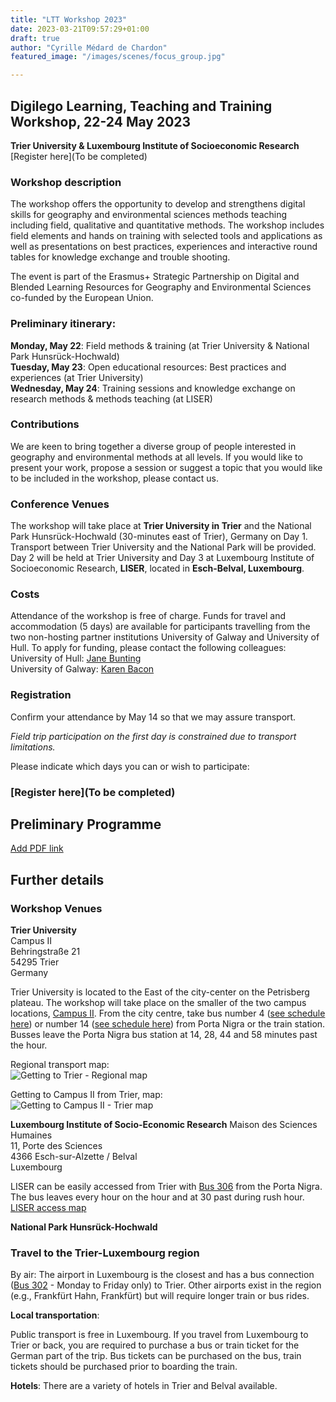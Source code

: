 ```yaml
---
title: "LTT Workshop 2023"
date: 2023-03-21T09:57:29+01:00
draft: true
author: "Cyrille Médard de Chardon"
featured_image: "/images/scenes/focus_group.jpg"

---
```


## Digilego Learning, Teaching and Training Workshop, **22-24 May 2023**
**Trier University & Luxembourg Institute of Socioeconomic Research**  
[Register here](To be completed)

### Workshop description
The workshop offers the opportunity to develop and strengthens digital skills for geography and environmental sciences methods teaching including field, qualitative and quantitative methods. The workshop includes field elements and hands on training with selected tools and applications as well as presentations on best practices, experiences and interactive round tables for knowledge exchange and trouble shooting.

The event is part of the Erasmus+ Strategic Partnership on Digital and Blended Learning Resources for Geography and Environmental Sciences co-funded by the European Union.

### Preliminary itinerary:
**Monday, May 22**: Field methods & training (at Trier University & National Park Hunsrück-Hochwald)  
**Tuesday, May 23**: Open educational resources: Best practices and experiences (at Trier University)  
**Wednesday, May 24**: Training sessions and knowledge exchange on research methods & methods teaching (at LISER)

### Contributions
We are keen to bring together a diverse group of people interested in geography and environmental methods at all levels. If you would like to present your work, propose a session or suggest a topic that you would like to be included in the workshop, please contact us.

### Conference Venues
The workshop will take place at **Trier University in Trier** and the National Park Hunsrück-Hochwald (30-minutes east of Trier), Germany on Day 1. Transport between Trier University and the National Park will be provided. Day 2 will be held at Trier University and Day 3 at Luxembourg Institute of Socioeconomic Research, **LISER**, located in **Esch-Belval, Luxembourg**.

### Costs
Attendance of the workshop is free of charge. Funds for travel and accommodation (5 days) are available for participants travelling from the two non-hosting partner institutions University of Galway and University of Hull. To apply for funding, please contact the following colleagues:  
University of Hull: [Jane Bunting](m.j.bunting@hull.ac.uk)  
University of Galway: [Karen Bacon](karen.bacon@universityofgalway.ie)

### Registration
Confirm your attendance by May 14 so that we may assure transport.

*Field trip participation on the first day is constrained due to transport limitations.*

Please indicate which days you can or wish to participate:
### [Register here](To be completed)

## Preliminary Programme

[Add PDF link](Generate)

## Further details
### Workshop Venues
**Trier University**  
Campus II  
Behringstraße 21  
54295 Trier  
Germany

Trier University is located to the East of the city-center on the Petrisberg plateau. The workshop will take place on the smaller of the two campus locations, [Campus II](https://www.uni-trier.de/en/university/directions-contact/campus-maps#c311935).
From the city centre, take bus number 4 ([see schedule here](https://www.swt.de/swt/Integrale?MODULE=Frontend.Media&ACTION=ViewMediaObject&Media.PK=8494&Media.Object.ObjectType=full)) or number 14 ([see schedule here](https://www.swt.de/swt/Integrale?MODULE=Frontend.Media&ACTION=ViewMediaObject&Media.PK=9190&Media.Object.ObjectType=full)) from Porta Nigra or the train station.
Busses leave the Porta Nigra bus station at 14, 28, 44 and 58 minutes past the hour.

Regional transport map:  
![Getting to Trier - Regional map](https://www.uni-trier.de/fileadmin/profil/Lageplaene/Region.jpg)

Getting to Campus II from Trier, map:  
![Getting to Campus II - Trier map](https://www.uni-trier.de/fileadmin/profil/Lageplaene/Trier-uebersicht.jpg)

**Luxembourg Institute of Socio-Economic Research**
Maison des Sciences Humaines  
11, Porte des Sciences  
4366 Esch-sur-Alzette / Belval  
Luxembourg

LISER can be easily accessed from Trier with [Bus 306](https://www.mobiliteit.lu/wp-content/uploads/horaires-new/rgtr/306.pdf?v=20230314) from the Porta Nigra. The bus leaves every hour on the hour and at 30 past during rush hour.
[LISER access map](file:///home/cyrille/Downloads/liser-access-map-1-web.pdf)

**National Park Hunsrück-Hochwald**

### Travel to the Trier-Luxembourg region

By air: The airport in Luxembourg is the closest and has a bus connection ([Bus 302](https://www.mobiliteit.lu/wp-content/uploads/horaires-new/rgtr/302.pdf?v=20230314) - Monday to Friday only) to Trier. Other airports exist in the region (e.g., Frankfürt Hahn, Frankfürt) but will require longer train or bus rides.

**Local transportation**:

Public transport is free in Luxembourg. If you travel from Luxembourg to Trier or back, you are required to purchase a bus or train ticket for the German part of the trip. Bus tickets can be purchased on the bus, train tickets should be purchased prior to boarding the train.

**Hotels**:
There are a variety of hotels in Trier and Belval available.
